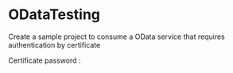 # ODataTesting
Create a sample project to consume a OData service that requires authentication by certificate

Certificate password : 
